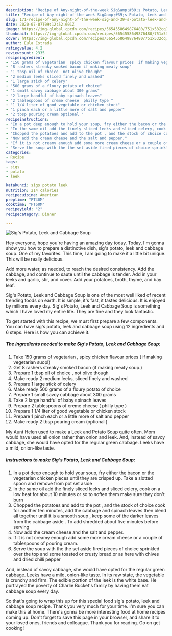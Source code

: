 ```yaml
---
description: "Recipe of Any-night-of-the-week Sig&amp;#39;s Potato, Leek and Cabbage Soup"
title: "Recipe of Any-night-of-the-week Sig&amp;#39;s Potato, Leek and Cabbage Soup"
slug: 171-recipe-of-any-night-of-the-week-sig-and-39-s-potato-leek-and-cabbage-soup
date: 2020-07-07T09:12:52.601Z
image: https://img-global.cpcdn.com/recipes/5654558649876480/751x532cq70/sigs-potato-leek-and-cabbage-soup-recipe-main-photo.jpg
thumbnail: https://img-global.cpcdn.com/recipes/5654558649876480/751x532cq70/sigs-potato-leek-and-cabbage-soup-recipe-main-photo.jpg
cover: https://img-global.cpcdn.com/recipes/5654558649876480/751x532cq70/sigs-potato-leek-and-cabbage-soup-recipe-main-photo.jpg
author: Eula Estrada
ratingvalue: 4.2
reviewcount: 2335
recipeingredient:
- "150 grams of vegetarian  spicy chicken flavour prices  if making vegetarian suopl"
- "8 rashers streaky smoked bacon if making meaty soup"
- "1 tbsp oil of choice  not olive though"
- "2 medium leeks sliced finely and washed"
- "1 large stick of celery"
- "500 grams of a floury potato of choice"
- "1 small savoy cabbage about 300 grams"
- "2 large handful of baby spinach leaves"
- "2 tablespoons of creme cheese  philly type "
- "1 1/4 liter of good vegetable or chicken stock"
- "1 pinch each or a little more of salt and pepper"
- "2 tbsp pouring cream optional "
recipeinstructions:
- "In a pot deep enough to hold your soup, fry either the bacon or the vegetarian chicken pieces until they are crisped up. Take a slotted spoon and remove from pot set aside"
- "In the same oil add the finely sliced leeks and sliced celery, cook on a low heat for about 10 minutes or so to soften them make sure they don&#39;t burn"
- "Chopped the potatoes and add to the pot , and the stock of choice cook for another ten minutes, add the cabbage and spinach leaves  then blend all together until it is a smooth soup , keep some of the darker leaves from the cabbage aside  . To add shredded about five minutes before serving"
- "Now add the cream cheese and the salt and pepper."
- "If it is not creamy enough add some more cream cheese or a couple of tablespoons of pouring cream."
- "Serve the soup with the the set aside fired pieces of choice sprinkled over the top and some toasted or crusty bread.or as here with chives and dried chilli pepper"
categories:
- Recipe
tags:
- sigs
- potato
- leek

katakunci: sigs potato leek 
nutrition: 214 calories
recipecuisine: American
preptime: "PT40M"
cooktime: "PT60M"
recipeyield: "2"
recipecategory: Dinner

---
```



![Sig&#39;s Potato, Leek and Cabbage Soup](https://img-global.cpcdn.com/recipes/5654558649876480/751x532cq70/sigs-potato-leek-and-cabbage-soup-recipe-main-photo.jpg)

Hey everyone, hope you're having an amazing day today. Today, I'm gonna show you how to prepare a distinctive dish, sig&#39;s potato, leek and cabbage soup. One of my favorites. This time, I am going to make it a little bit unique. This will be really delicious.

Add more water, as needed, to reach the desired consistency. Add the cabbage, and continue to saute until the cabbage is tender. Add in your leeks and garlic, stir, and cover. Add your potatoes, broth, thyme, and bay leaf.

Sig&#39;s Potato, Leek and Cabbage Soup is one of the most well liked of recent trending foods on earth. It is simple, it's fast, it tastes delicious. It is enjoyed by millions every day. Sig&#39;s Potato, Leek and Cabbage Soup is something which I have loved my entire life. They are fine and they look fantastic.


To get started with this recipe, we must first prepare a few components. You can have sig&#39;s potato, leek and cabbage soup using 12 ingredients and 6 steps. Here is how you can achieve it.

<!--inarticleads1-->

##### The ingredients needed to make Sig&#39;s Potato, Leek and Cabbage Soup:

1. Take 150 grams of vegetarian , spicy chicken flavour prices ( if making vegetarian suopl)
1. Get 8 rashers streaky smoked bacon (if making meaty soup.)
1. Prepare 1 tbsp oil of choice , not olive though
1. Make ready 2 medium leeks, sliced finely and washed
1. Prepare 1 large stick of celery
1. Make ready 500 grams of a floury potato of choice
1. Prepare 1 small savoy cabbage about 300 grams
1. Take 2 large handful of baby spinach leaves
1. Prepare 2 tablespoons of creme cheese ( philly type )
1. Prepare 1 1/4 liter of good vegetable or chicken stock
1. Prepare 1 pinch each or a little more of salt and pepper
1. Make ready 2 tbsp pouring cream (optional )


My Aunt Helen used to make a Leek and Potato Soup quite often. Mom would have used all onion rather than onion and leek. And, instead of savoy cabbage, she would have opted for the regular green cabbage. Leeks have a mild, onion-like taste. 

<!--inarticleads2-->

##### Instructions to make Sig&#39;s Potato, Leek and Cabbage Soup:

1. In a pot deep enough to hold your soup, fry either the bacon or the vegetarian chicken pieces until they are crisped up. Take a slotted spoon and remove from pot set aside
1. In the same oil add the finely sliced leeks and sliced celery, cook on a low heat for about 10 minutes or so to soften them make sure they don&#39;t burn
1. Chopped the potatoes and add to the pot , and the stock of choice cook for another ten minutes, add the cabbage and spinach leaves  then blend all together until it is a smooth soup , keep some of the darker leaves from the cabbage aside  . To add shredded about five minutes before serving
1. Now add the cream cheese and the salt and pepper.
1. If it is not creamy enough add some more cream cheese or a couple of tablespoons of pouring cream.
1. Serve the soup with the the set aside fired pieces of choice sprinkled over the top and some toasted or crusty bread.or as here with chives and dried chilli pepper


And, instead of savoy cabbage, she would have opted for the regular green cabbage. Leeks have a mild, onion-like taste. In its raw state, the vegetable is crunchy and firm. The edible portion of the leek is the white base. He portrayed the poverty of Charlie Bucket&#39;s family by having them eat cabbage soup every day. 

So that's going to wrap this up for this special food sig&#39;s potato, leek and cabbage soup recipe. Thank you very much for your time. I'm sure you can make this at home. There's gonna be more interesting food at home recipes coming up. Don't forget to save this page in your browser, and share it to your loved ones, friends and colleague. Thank you for reading. Go on get cooking!

